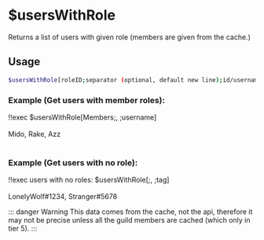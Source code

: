 # $usersWithRole

Returns a list of users with given role (members are given from the cache.)

## Usage

```bash
$usersWithRole[roleID;separator (optional, default new line);id/username/tag/mention (optional, default tag)]
```

### Example (Get users with member roles):
<discord-messages>
          <discord-message :bot="false" role-color="#ffcc9a" author="Member">
        !!exec $usersWithRole[Members;, ;username]<br><br>
          </discord-message>
          <discord-message :bot="true" role-color="#0099ff" author="Custom Command" avatar="https://media.discordapp.net/avatars/725721249652670555/781224f90c3b841ba5b40678e032f74a.webp">
        Mido, Rake, Azz<br><br>
        </discord-message>
</discord-messages>

### Example (Get users with no role):
<discord-messages>
          <discord-message :bot="false" role-color="#ffcc9a" author="Member">
        !!exec users with no roles: $usersWithRole[;, ;tag]<br><br>
          </discord-message>
          <discord-message :bot="true" role-color="#0099ff" author="Custom Command" avatar="https://media.discordapp.net/avatars/725721249652670555/781224f90c3b841ba5b40678e032f74a.webp">
        LonelyWolf#1234, Stranger#5678
        </discord-message>
</discord-messages>


::: danger Warning
This data comes from the cache, not the api, therefore it may not be precise unless all the guild members are cached (which only in tier 5).
:::
